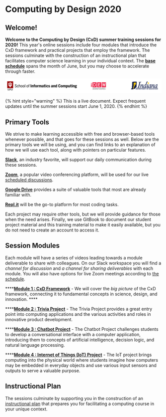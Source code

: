 # Computing by Design 2020

## Welcome!

**Welcome to the Computing by Design \(CxD\) summer training sessions for 2020!** This year's online sessions include four modules that introduce the CxD framework and practical projects that employ the framework. The sessions culminate with the construction of an instructional plan that facilitates computer science learning in your individual context. The [**base schedule**](schedule.md) spans the month of June, but you may choose to accelerate through faster.

![](.gitbook/assets/orgsbanner.png)

{% hint style="warning" %}
This is a live document. Expect frequent updates until the summer sessions start June 1, 2020.
{% endhint %}

## Primary Tools

We strive to make learning accessible with free and browser-based tools whenever possible, and that goes for these sessions as well. Below are the primary tools we will be using, and you can find links to an explanation of how we will use each tool, along with pointers on particular features.

[**Slack**](tools/slack.md), an industry favorite, will support our daily communication during these sessions. 

[**Zoom**](tools/zoom.md), a popular video conferencing platform, will be used for our live [scheduled discussions](schedule.md).

[**Google Drive**](tools/google-drive.md) provides a suite of valuable tools that most are already familiar with. 

[**Repl.it**](tools/repl.it.md) will be the go-to platform for most coding tasks. 

Each project may require other tools, but we will provide guidance for those when the need arises. Finally, we use GitBook to document our student project material and this training material to make it easily available, but you do not need to create an account to access it. 

## Session Modules

Each module will have a series of videos leading towards a module deliverable to share with colleagues. On our Slack workspace you will find  a _channel for discussion_ and _a channel for sharing deliverables_ with each module. You will also have options for live Zoom meetings according to [the schedule](schedule.md).

\*\*\*\*[**Module 1 : CxD Framework**](modules/cxd-framework.md) - We will cover the _big picture_ of the CxD framework, connecting it to fundamental concepts in science, design, and innovation. ****

\*\*\*\*[**Module 2 : Trivia Project**](modules/trivia-project.md) - The Trivia Project provides a great entry point into computing applications and the various activities and roles in innovative product development. 

\*\*\*\*[**Module 3 : Chatbot Project**](modules/chatbot-project.md) - The Chatbot Project challenges students to develop a conversational interface with a computer application, introducing them to concepts of artificial intelligence, decision logic, and natural language processing.

\*\*\*\*[**Module 4 : Internet of Things \(IoT\) Project**](modules/iot-project.md) - The IoT project brings computing into the physical world where students imagine how computers may be embedded in everyday objects and use various input sensors and outputs to serve a valuable purpose. 

## Instructional Plan

The sessions culminate by supporting you in the construction of an [instructional plan](instructional-plan/guide.md) that prepares you for facilitating a computing course in your unique context.


